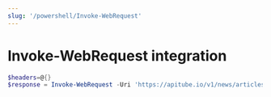 ```yaml
---
slug: '/powershell/Invoke-WebRequest'
---
```


# Invoke-WebRequest integration

```powershell
$headers=@{}
$response = Invoke-WebRequest -Uri 'https://apitube.io/v1/news/articles?limit=50&api_key=YOUR_API_KEY' -Method GET -Headers $headers
```
